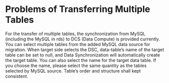 # Problems of Transferring Multiple Tables

For the transfer of multiple tables, the synchronization from MySQL (including the MySQL in rds) to DCS (Data Compute) is provided currently. You can select multiple tables from the added MySQL data source for migration. When target side selects the DSC, data-table’s name of the target table can be set to null, and Data Synchronization will automatically create the target table. You can also select the name for the target data table. If you choose the name, please select the same quantity as the tables selected by MySQL source. Table’s order and structure shall kept consistent.